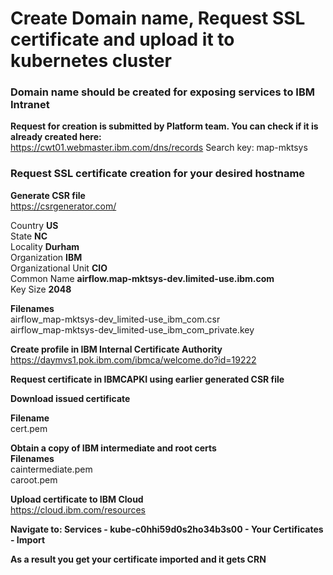 # Create Domain name, Request SSL certificate and upload it to kubernetes cluster

### Domain name should be created for exposing services to IBM Intranet

**Request for creation is submitted by Platform team. You can check if it is already created here:**\
https://cwt01.webmaster.ibm.com/dns/records
Search key: map-mktsys

### Request SSL certificate creation for your desired hostname

**Generate CSR file**\
https://csrgenerator.com/

Country **US**\
State **NC**\
Locality **Durham**\
Organization **IBM**\
Organizational Unit **CIO**\
Common Name **airflow.map-mktsys-dev.limited-use.ibm.com**\
Key Size **2048**

**Filenames**\
airflow_map-mktsys-dev_limited-use_ibm_com.csr\
airflow_map-mktsys-dev_limited-use_ibm_com_private.key

**Create profile in IBM Internal Certificate Authority**\
https://daymvs1.pok.ibm.com/ibmca/welcome.do?id=19222

**Request certificate in IBMCAPKI using earlier generated CSR file**

**Download issued certificate**

**Filename**\
cert.pem

**Obtain a copy of IBM intermediate and root certs**\
**Filenames**\
caintermediate.pem\
caroot.pem

**Upload certificate to IBM Cloud**\
https://cloud.ibm.com/resources

**Navigate to: Services - kube-c0hhi59d0s2ho34b3s00 - Your Certificates - Import**

**As a result you get your certificate imported and it gets CRN**

